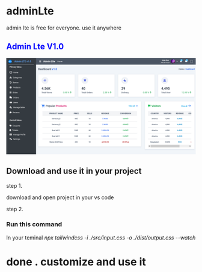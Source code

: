 # adminLte
admin lte is free for everyone. use it anywhere

<h2 style="color:blue;">Admin Lte V1.0</h2>

<img src="src/images/Screenshot 2023-08-26 at 17-16-43 AdminLte v1.0.png">

<br>

<h2> Download and use it in your project </h2>
step 1.
<p>download and open project in your vs code</p>

step 2.
<h3>Run this command</h3>
In your teminal
<i> npx tailwindcss -i ./src/input.css -o ./dist/output.css --watch </i>

<h1> done . customize and use it</h1>
